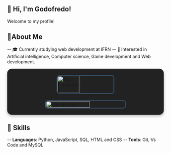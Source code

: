 ## 👋 Hi, I'm Godofredo!
Welcome to my profile!

## 🔎About Me
-- 🎓 Currently studying web development at IFRN
-- 🌱 Interested in Artificial intelligence, Computer science, Game development and Web development.
<div style="display: flex; justify-content: center; align-items: center; flex-wrap: wrap; gap: 20px; padding: 20px; background-color: #222222; border-radius: 15px; box-shadow: 0 4px 10px rgba(0, 0, 0, 0.3);" >
  <img width="39%" src="https://github-readme-stats.vercel.app/api/top-langs/?username=Pudimedo&layout=compact&title_color=f1c40f&text_color=e74c3c&bg_color=2c3e50&hide_border=true" alt="Top Languages" style="border-radius: 10px; border: 3px solid #34495e;">
  <img width="55%" src="https://github-readme-stats.vercel.app/api?username=Pudimedo&show_icons=true&title_color=f1c40f&text_color=e74c3c&icon_color=f1c40f&bg_color=2c3e50&cache_seconds=2300&hide_border=true" alt="GitHub Stats" style="border-radius: 10px; border: 3px solid #34495e;">
</div>

## 🚀 Skills
-- **Languages**: Python, JavaScript, SQL, HTML and CSS
-- **Tools**: Git, Vs Code and MySQL
